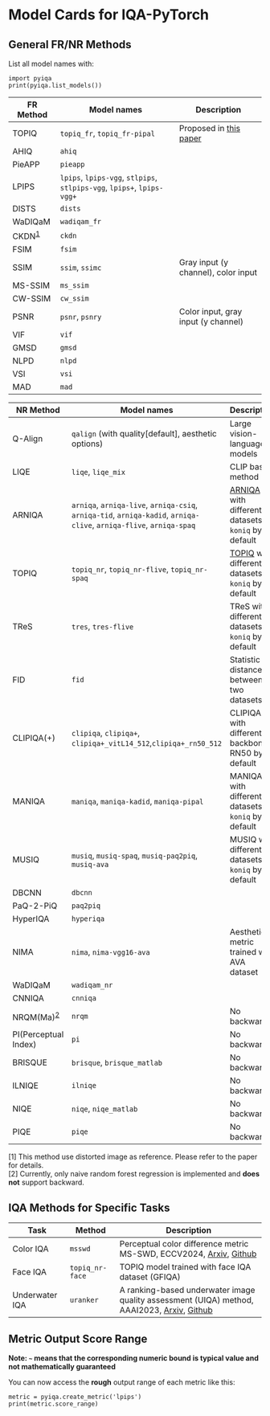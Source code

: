 # Model Cards for IQA-PyTorch

## General FR/NR Methods

List all model names with:
```
import pyiqa
print(pyiqa.list_models())
```

| FR Method                | Model names                                                                                                                         | Description
| ------------------------ |-------------------------------------------------------------------------------------------------------------------------------------| ------------ |
| TOPIQ | `topiq_fr`, `topiq_fr-pipal`                                                                                                        | Proposed in [this paper](https://arxiv.org/abs/2308.03060) | 
| AHIQ                     | `ahiq`                                                                                                                              |
| PieAPP                   | `pieapp`                                                                                                                            |
| LPIPS                    | `lpips`, `lpips-vgg`, `stlpips`, `stlpips-vgg`, `lpips+`, `lpips-vgg+`                                                                                      |
| DISTS                    | `dists`                                                                                                                             |
| WaDIQaM                  | `wadiqam_fr`                                                                                                                                     |  |
| CKDN<sup>[1](#fn1)</sup> | `ckdn`                                                                                                                              |
| FSIM                     | `fsim`                                                                                                                              |
| SSIM                     | `ssim`, `ssimc`                                                                                                                     | Gray input (y channel), color input
| MS-SSIM                  | `ms_ssim`                                                                                                                           |
| CW-SSIM                  | `cw_ssim`                                                                                                                           |
| PSNR                     | `psnr`, `psnry`                                                                                                                     | Color input, gray input (y channel)
| VIF                      | `vif`                                                                                                                               |
| GMSD                     | `gmsd`                                                                                                                              |
| NLPD                     | `nlpd`                                                                                                                              |
| VSI                      | `vsi`                                                                                                                               |
| MAD                      | `mad`                                                                                                                               |

| NR Method                    | Model names | Description                                                                         |
| ---------------------------- | ------------------------ |-------------------------------------------------------------------------------------|
| Q-Align                  | `qalign` (with quality[default], aesthetic options)                                                                                                                            | Large vision-language models |
| LIQE | `liqe`, `liqe_mix` | CLIP based method  |
| ARNIQA                   | `arniqa`, `arniqa-live`, `arniqa-csiq`, `arniqa-tid`, `arniqa-kadid`, `arniqa-clive`, `arniqa-flive`, `arniqa-spaq` | [ARNIQA](https://arxiv.org/abs/2310.14918) with different datasets, `koniq` by default |
| TOPIQ | `topiq_nr`, `topiq_nr-flive`, `topiq_nr-spaq` | [TOPIQ](https://arxiv.org/abs/2308.03060) with different datasets, `koniq` by default |
| TReS | `tres`, `tres-flive` | TReS with different datasets, `koniq` by default                                    |
| FID                          | `fid` | Statistic distance between two datasets                                             |
| CLIPIQA(+)                   |  `clipiqa`, `clipiqa+`, `clipiqa+_vitL14_512`,`clipiqa+_rn50_512`  | CLIPIQA(+) with different backbone, RN50 by default                                 |
| MANIQA                       | `maniqa`, `maniqa-kadid`, `maniqa-pipal` | MANIQA with different datasets, `koniq` by default                                   |
| MUSIQ                        | `musiq`, `musiq-spaq`, `musiq-paq2piq`, `musiq-ava` | MUSIQ with different datasets, `koniq` by default                                   |
| DBCNN                        | `dbcnn` |
| PaQ-2-PiQ                    | `paq2piq` |
| HyperIQA                     |  `hyperiqa` |
| NIMA                         |  `nima`, `nima-vgg16-ava` | Aesthetic metric trained with AVA dataset                                           |
| WaDIQaM                      | `wadiqam_nr` | |                                                                
| CNNIQA                       |  `cnniqa` |
| NRQM(Ma)<sup>[2](#fn2)</sup> |  `nrqm` | No backward                                                                         |
| PI(Perceptual Index)         |  `pi` | No backward                                                                         |
| BRISQUE                      | `brisque`, `brisque_matlab` | No backward                                                                         |
| ILNIQE                       | `ilniqe` | No backward                                                                         |
| NIQE                         | `niqe`, `niqe_matlab` | No backward                                                                         |
| PIQE                         | `piqe` | No backward                                                                         |
<!-- </tr>
</table> -->

<a name="fn1">[1]</a> This method use distorted image as reference. Please refer to the paper for details.<br>
<a name="fn2">[2]</a> Currently, only naive random forest regression is implemented and **does not** support backward.

## IQA Methods for Specific Tasks

| Task           | Method  | Description                                                                                                                                                                 |
| -------------- | ------- | --------------------------------------------------------------------------------------------------------------------------------------------------------------------------- |
| Color IQA | `msswd` | Perceptual color difference metric MS-SWD, ECCV2024, [Arxiv](http://arxiv.org/abs/2407.10181), [Github](https://github.com/real-hjq/MS-SWD)
| Face IQA | `topiq_nr-face` | TOPIQ model trained with face IQA dataset (GFIQA) |
| Underwater IQA | `uranker` | A ranking-based underwater image quality assessment (UIQA) method, AAAI2023, [Arxiv](https://arxiv.org/abs/2208.06857), [Github](https://github.com/RQ-Wu/UnderwaterRanker) |

## Metric Output Score Range
**Note: `~` means that the corresponding numeric bound is typical value and not mathematically guaranteed**

You can now access the **rough** output range of each metric like this:
```
metric = pyiqa.create_metric('lpips')
print(metric.score_range)
```
